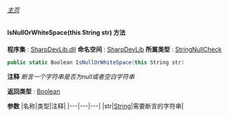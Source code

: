 ###### [主页](./Index.md "主页")
#### IsNullOrWhiteSpace(this String str) 方法
**程序集** : [SharpDevLib.dll](./SharpDevLib.assembly.md "SharpDevLib.dll")
**命名空间** : [SharpDevLib](./SharpDevLib.namespace.md "SharpDevLib")
**所属类型** : [StringNullCheck](./SharpDevLib.StringNullCheck.md "StringNullCheck")
``` csharp
public static Boolean IsNullOrWhiteSpace(this String str)
```
**注释**
*断言一个字符串是否为null或者空白字符串*

**返回类型** : [Boolean](https://learn.microsoft.com/en-us/dotnet/api/system.boolean "Boolean")

**参数**
|名称|类型|注释|
|---|---|---|
|str|[String](https://learn.microsoft.com/en-us/dotnet/api/system.string "String")|需要断言的字符串|

